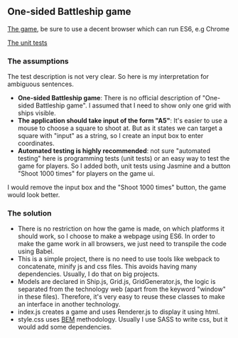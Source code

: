 ## One-sided Battleship game

[The game](https://lastid.github.io/battleship-game/), be sure to use a decent browser which can run ES6, e.g Chrome

[The unit tests](https://lastid.github.io/battleship-game/test/)

### The assumptions ###
The test description is not very clear. So here is my interpretation for ambiguous sentences.
- **One-sided Battleship game**: There is no official description of "One-sided Battleship game". I assumed that I need to show only one grid with ships visible.
- **The application should take input of the form "A5"**: It's easier to use a mouse to choose a square to shoot at. But as it states we can target a square with "input" as a string, so I create an input box to enter coordinates.
- **Automated testing is highly recommended**: not sure "automated testing" here is programming tests (unit tests) or an easy way to test the game for players. So I added both, unit tests using Jasmine and a button "Shoot 1000 times" for players on the game ui.

I would remove the input box and the "Shoot 1000 times" button, the game would look better.

### The solution ###
- There is no restriction on how the game is made, on which platforms it should work, so I choose to make a webpage using ES6. In order to make the game work in all browsers, we just need to transpile the code using Babel.
- This is a simple project, there is no need to use tools like webpack to concatenate, minify js and css files. This avoids having many dependencies. Usually, I do that on big projects.
- Models are declared in Ship.js, Grid.js, GridGenerator.js, the logic is separated from the technology web (apart from the keyword "window" in these files). Therefore, it's very easy to reuse these classes to make an interface in another technology.
- index.js creates a game and uses Renderer.js to display it using html.
- style.css uses [BEM](http://getbem.com/introduction/) methodology. Usually I use SASS to write css, but it would add some dependencies.
